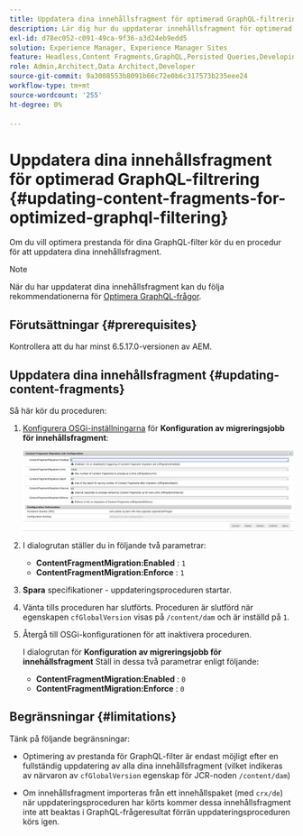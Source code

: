 ```yaml
---
title: Uppdatera dina innehållsfragment för optimerad GraphQL-filtrering
description: Lär dig hur du uppdaterar innehållsfragment för optimerad GraphQL-filtrering i Adobe Experience Manager för leverans av headless-innehåll.
exl-id: d78ec052-c091-49ca-9f36-a3d24eb9edd5
solution: Experience Manager, Experience Manager Sites
feature: Headless,Content Fragments,GraphQL,Persisted Queries,Developing
role: Admin,Architect,Data Architect,Developer
source-git-commit: 9a3008553b8091b66c72e0b6c317573b235eee24
workflow-type: tm+mt
source-wordcount: '255'
ht-degree: 0%

---
```


# Uppdatera dina innehållsfragment för optimerad GraphQL-filtrering {#updating-content-fragments-for-optimized-graphql-filtering}

Om du vill optimera prestanda för dina GraphQL-filter kör du en procedur för att uppdatera dina innehållsfragment.

>[!NOTE]
>
>När du har uppdaterat dina innehållsfragment kan du följa rekommendationerna för [Optimera GraphQL-frågor](/help/sites-developing/headless/graphql-api/graphql-optimization.md).

## Förutsättningar {#prerequisites}

Kontrollera att du har minst 6.5.17.0-versionen av AEM.

## Uppdatera dina innehållsfragment {#updating-content-fragments}

Så här kör du proceduren:

1. [Konfigurera OSGi-inställningarna](/help/sites-deploying/configuring-osgi.md) för **Konfiguration av migreringsjobb för innehållsfragment**:

   ![Jobbkonfiguration för migreringsjobb för OSGi-innehållsfragment](assets/cfm-graphql-update-01.png "Jobbkonfiguration för migreringsjobb för OSGi-innehållsfragment")

1. I dialogrutan ställer du in följande två parametrar:

   * **ContentFragmentMigration:Enabled** : `1`
   * **ContentFragmentMigration:Enforce** : `1`

1. **Spara** specifikationer - uppdateringsproceduren startar.

1. Vänta tills proceduren har slutförts. Proceduren är slutförd när egenskapen `cfGlobalVersion` visas på `/content/dam` och är inställd på `1`.

1. Återgå till OSGi-konfigurationen för att inaktivera proceduren.

   I dialogrutan för **Konfiguration av migreringsjobb för innehållsfragment** Ställ in dessa två parametrar enligt följande:

   * **ContentFragmentMigration:Enabled** : `0`
   * **ContentFragmentMigration:Enforce** : `0`

## Begränsningar {#limitations}

Tänk på följande begränsningar:

* Optimering av prestanda för GraphQL-filter är endast möjligt efter en fullständig uppdatering av alla dina innehållsfragment (vilket indikeras av närvaron av `cfGlobalVersion` egenskap för JCR-noden `/content/dam`)

* Om innehållsfragment importeras från ett innehållspaket (med `crx/de`) när uppdateringsproceduren har körts kommer dessa innehållsfragment inte att beaktas i GraphQL-frågeresultat förrän uppdateringsproceduren körs igen.
